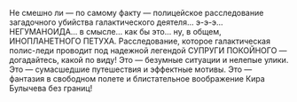 <!--2017-02-16 19:21:05-->
Не смешно ли — по самому факту — полицейское расследование загадочного убийства галактического деятеля… э-э-э… НЕГУМАНОИДА… в смысле… как бы это… ну, в общем, ИНОПЛАНЕТНОГО ПЕТУХА. Расследование, которое галактическая полис-леди проводит под надежной легендой СУПРУГИ ПОКОЙНОГО — догадайтесь, какой по виду! Это — безумные ситуации и нелепые улики. Это — сумасшедшие путешествия и эффектные мотивы. Это — фантазия в свободном полете и блистательное воображение Кира Булычева без границ!